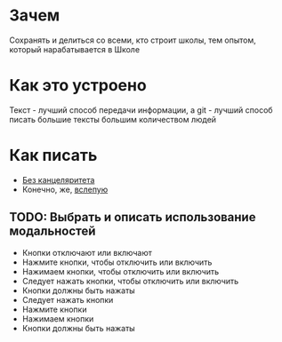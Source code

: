 # Зачем
Сохранять и делиться со всеми, кто строит школы, тем опытом, который нарабатывается в Школе

# Как это устроено
Текст - лучший способ передачи информации, а git - лучший способ писать большие тексты большим количеством людей

# Как писать
* [Без канцеляритета](https://www.timuroki.ink/thewritingdead)
* Конечно, же, [вслепую](https://solo.nabiraem.ru/)

## TODO: Выбрать и описать использование модальностей
* Кнопки отключают или включают
* Нажмите кнопки, чтобы отключить или включить
* Нажимаем кнопки, чтобы отключить или включить
* Следует нажать кнопки, чтобы отключить или включить
* Кнопки должны быть нажаты
* Следует нажать кнопки
* Нажмите кнопки
* Нажимаем кнопки
* Кнопки должны быть нажаты
